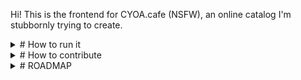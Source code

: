 Hi! 
This is the frontend for CYOA.cafe (NSFW), an online catalog I'm stubbornly trying to create. 

<details>
  <summary># How to run it</summary>

1. Download Visual Studio
2. Clone this Git
3. npm install
4. in the .vscode folder, create 
launch.json
```
{
    "version": "0.2.0",
    "configurations": [
        {
            "type": "chrome",
            "request": "launch",
            "name": "Launch Chrome against localhost",
            "url": "http://localhost:3000",
            "webRoot": "${workspaceFolder}",
            "preLaunchTask": "npm: dev"
        }
    ]
}
```
and tasks.json
```
{
    "version": "2.0.0",
    "tasks": [
        {
            "type": "npm",
            "script": "dev",
            "problemMatcher": {
                "owner": "custom",
                "pattern": {
                    "regexp": "^$"
                },
                "background": {
                    "activeOnStart": true,
                    "beginsPattern": "^.*VITE.*",
                    "endsPattern": "^.*ready in.*$"
                }
            },
            "label": "npm: dev",
            "detail": "vite",
            "isBackground": true
        }
    ]
}
```
5. Press F5! it should* run!

*Or not. Currently it may not display content because the API is blocking external requests. Maybe this will change in the future or I'll post the back-end for local launch.

</details>
<details>
  <summary># How to contribute</summary>

For now, it's simple and obvious enough so you can add a few ideas to Issues or, better yet, implement a couple!
Or support the project on [boosty](https://boosty.to/dragonswhore) or [patreon!](https://www.patreon.com/DragonsWhore)
Either way - you can ask me here or find me in the [discord channel](https://discord.gg/9stHNfEskG)!

</details>
<details>
  <summary># ROADMAP</summary>

Current tasks:

* Getting rid of bugs.
* Switching to typescript
* changing CMS
* customizing servers
* workflow customization (I think it's mostly about me >_>). 
* Must have a dev server with shared access.

For version 1.0 we need to:
* search system by tags
* sfw\nsfw switcher in header
* warning about NSFW
* registration via reddit, mail and anonymously with delay.
* figure out lossless picture conversion.
* fix picture cropping
* Move to cloudflare to increase speed and availability.
* minimal user account customization. display nickname, change password, avatar

Further goals:
* Optimizing the code and getting rid of unnecessary queries. 
* Notifications (games from your favorite author, reply to your comment, etc.)
* Personal messages in the form of a small chat. probably integration with discord (if possible).
* Builds saver. With comments and the ability to insert small illustrations.
* Notes and dices for static CYOA
* Integration of interactive CYOA, possibility to upload them to the server

* Section for all kinds of instructions and manuals for creating CYOA
* A section for CYOAs developers where they can brag about their progress, organize polls, etc.
* Section for game search
* Section for game stories
* Section for translators
* Possibly integration of all this as a feed as an alternative mode of the site. 
 

</details>